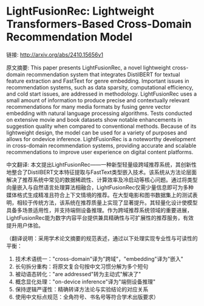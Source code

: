 # LightFusionRec: Lightweight Transformers-Based Cross-Domain Recommendation Model

链接: http://arxiv.org/abs/2410.15656v1

原文摘要:
This paper presents LightFusionRec, a novel lightweight cross-domain
recommendation system that integrates DistilBERT for textual feature extraction
and FastText for genre embedding. Important issues in recommendation systems,
such as data sparsity, computational efficiency, and cold start issues, are
addressed in methodology. LightFusionRec uses a small amount of information to
produce precise and contextually relevant recommendations for many media
formats by fusing genre vector embedding with natural language processing
algorithms. Tests conducted on extensive movie and book datasets show notable
enhancements in suggestion quality when compared to conventional methods.
Because of its lightweight design, the model can be used for a variety of
purposes and allows for ondevice inference. LightFusionRec is a noteworthy
development in cross-domain recommendation systems, providing accurate and
scalable recommendations to improve user experience on digital content
platforms.

中文翻译:
本文提出LightFusionRec——一种新型轻量级跨域推荐系统，其创新性地整合了DistilBERT文本特征提取与FastText类型嵌入技术。该系统从方法论层面解决了推荐系统中常见的数据稀疏性、计算效率及冷启动等核心问题。通过将类型向量嵌入与自然语言处理算法相融合，LightFusionRec仅需少量信息即可为多种媒体格式生成精准且符合上下文情境的推荐。在大型电影和图书数据集上的测试表明，相较于传统方法，该系统在推荐质量上实现了显著提升。其轻量化设计使模型具备多场景适用性，并支持端侧设备推理。作为跨域推荐系统领域的重要进展，LightFusionRec能为数字内容平台提供兼具精确性与可扩展性的推荐服务，有效提升用户体验。

（翻译说明：采用学术论文摘要的规范表述，通过以下处理实现专业性与可读性的平衡：
1. 技术术语统一："cross-domain"译为"跨域"，"embedding"译为"嵌入"
2. 长句拆分重构：将原文复合句按中文习惯分解为多个短句
3. 被动语态转化："are addressed"转为主动式"解决了"
4. 概念显化处理："on-device inference"译为"端侧设备推理"
5. 保持逻辑严谨性：精确转译方法论与实验结论的对应关系
6. 使用中文标点规范：全角符号、书名号等符合学术出版要求）
